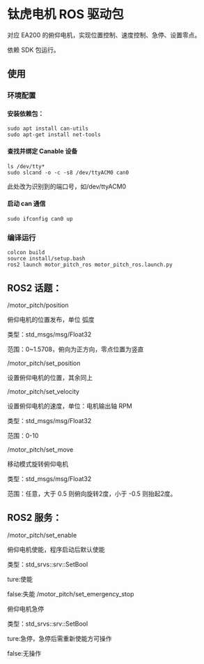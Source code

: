 # 钛虎电机 ROS 驱动包

对应 EA200 的俯仰电机，实现位置控制、速度控制、急停、设置零点。

依赖 SDK 包运行。

## 使用

### 环境配置

#### 安装依赖包：

```
sudo apt install can-utils
sudo apt-get install net-tools
```

#### 查找并绑定 Canable 设备

```
ls /dev/tty*
sudo slcand -o -c -s8 /dev/ttyACM0 can0
```

此处改为识别到的端口号，如/dev/ttyACM0

#### 启动 can 通信

```
sudo ifconfig can0 up
```

### 编译运行

```
colcon build
source install/setup.bash
ros2 launch motor_pitch_ros motor_pitch_ros.launch.py
```

## ROS2 话题：

/motor_pitch/position

俯仰电机的位置发布，单位 弧度

类型：std_msgs/msg/Float32

范围：0~1.5708，俯向为正方向，零点位置为竖直

/motor_pitch/set_position

设置俯仰电机的位置，其余同上

/motor_pitch/set_velocity

设置俯仰电机的速度，单位：电机输出轴 RPM

类型：std_msgs/msg/Float32

范围：0-10

/motor_pitch/set_move

移动模式旋转俯仰电机

类型：std_msgs/msg/Float32

范围：任意，大于 0.5 则俯向旋转2度，小于 -0.5 则抬起2度。

## ROS2 服务：

/motor_pitch/set_enable

俯仰电机使能，程序启动后默认使能

类型：std_srvs::srv::SetBool

ture:使能

false:失能
/motor_pitch/set_emergency_stop

俯仰电机急停

类型：std_srvs::srv::SetBool

ture:急停，急停后需重新使能方可操作

false:无操作
